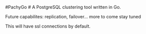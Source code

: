 #PachyGo #
A PostgreSQL clustering tool written in Go.

Future capabilites: replication, failover... more to come stay tuned

This will have ssl connections by default.
